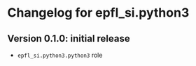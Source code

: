 # Changelog for epfl_si.python3

## Version 0.1.0: initial release

- `epfl_si.python3.python3` role
